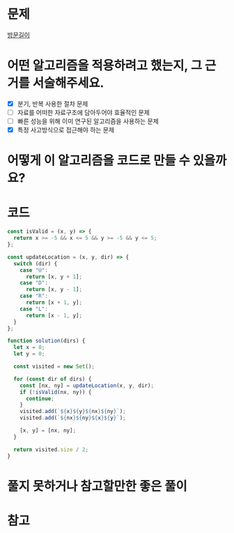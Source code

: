 # 문제

[방문길이](https://school.programmers.co.kr/learn/courses/30/lessons/49994?language=javascript)

# 어떤 알고리즘을 적용하려고 했는지, 그 근거를 서술해주세요.

- [x] 분기, 반복 사용한 절차 문제
- [ ] 자료를 어떠한 자료구조에 담아두어야 효율적인 문제
- [ ] 빠른 성능을 위해 이미 연구된 알고리즘을 사용하는 문제
- [x] 특정 사고방식으로 접근해야 하는 문제

# 어떻게 이 알고리즘을 코드로 만들 수 있을까요?

# 코드

```js
const isValid = (x, y) => {
  return x >= -5 && x <= 5 && y >= -5 && y <= 5;
};

const updateLocation = (x, y, dir) => {
  switch (dir) {
    case "U":
      return [x, y + 1];
    case "D":
      return [x, y - 1];
    case "R":
      return [x + 1, y];
    case "L":
      return [x - 1, y];
  }
};

function solution(dirs) {
  let x = 0;
  let y = 0;

  const visited = new Set();

  for (const dir of dirs) {
    const [nx, ny] = updateLocation(x, y, dir);
    if (!isValid(nx, ny)) {
      continue;
    }
    visited.add(`${x}${y}${nx}${ny}`);
    visited.add(`${nx}${ny}${x}${y}`);

    [x, y] = [nx, ny];
  }

  return visited.size / 2;
}
```

# 풀지 못하거나 참고할만한 좋은 풀이

# 참고
